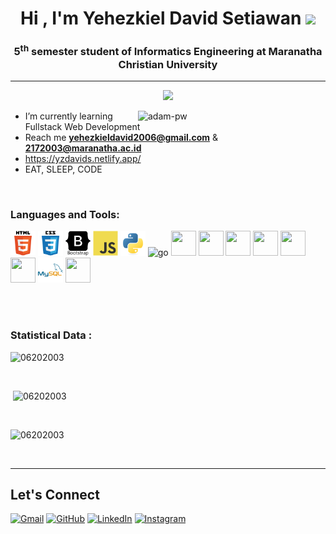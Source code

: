 <h1 align="center">Hi , I'm Yehezkiel David Setiawan <img src="https://media.giphy.com/media/hvRJCLFzcasrR4ia7z/giphy.gif" width="35"></h1>
<h3 align="center"> 5<sup>th</sup> semester student of Informatics Engineering at Maranatha Christian University</h3>
<hr>
<p align="center">
 <img src="https://readme-typing-svg.herokuapp.com/?lines=Informatics+Engineering+Student;Web+Development+Enthusiast&font=Fira%20Code&center=true&width=380&height=50">
</p>
<p><img align="right" src="https://github.com/Adam-pw/Adam-pw/blob/main/animation_500_kxa883sd.gif" alt="adam-pw" width="300" /></p>

- I’m currently learning Fullstack Web Development
- Reach me **yehezkieldavid2006@gmail.com** & **2172003@maranatha.ac.id**
- https://yzdavids.netlify.app/
- EAT, SLEEP, CODE

<br>

<h3 align="left">Languages and Tools:</h3>
<p align="left">
	<img src="https://raw.githubusercontent.com/devicons/devicon/master/icons/html5/html5-original-wordmark.svg" alt="html5" width="40" height="40" /> 
	<img src="https://raw.githubusercontent.com/devicons/devicon/master/icons/css3/css3-original-wordmark.svg" alt="css3" width="40" height="40" />
	<img src="https://raw.githubusercontent.com/devicons/devicon/master/icons/bootstrap/bootstrap-plain-wordmark.svg" alt="bootstrap" width="40" height="40"/
	<img src="https://cdn.jsdelivr.net/gh/devicons/devicon/icons/tailwindcss/tailwindcss-plain.svg"   alt="tailwindcss" width="40" height="40" />
	<img src="https://raw.githubusercontent.com/devicons/devicon/master/icons/javascript/javascript-original.svg" alt="javascript" width="40" height="40" />
	<img src="https://raw.githubusercontent.com/devicons/devicon/master/icons/python/python-original.svg" alt="python" width="40" height="40" />
	<img src="https://cdn.jsdelivr.net/gh/devicons/devicon/icons/go/go-original.svg" alt="go" width="40" height="40" />
	<img src="https://cdn.jsdelivr.net/gh/devicons/devicon/icons/laravel/laravel-plain.svg"  width="40" height="40"/>
	<img src="https://cdn.jsdelivr.net/gh/devicons/devicon/icons/php/php-original.svg" width="40" height="40" />
	<img src="https://cdn.jsdelivr.net/gh/devicons/devicon/icons/java/java-original.svg"  width="40" height="40"/>
	<img src="https://cdn.jsdelivr.net/gh/devicons/devicon/icons/godot/godot-original.svg"  width="40" height="40"/>
	<img src="https://cdn.jsdelivr.net/gh/devicons/devicon/icons/laravel/laravel-plain.svg"  width="40" height="40"/>
	<img src="https://cdn.jsdelivr.net/gh/devicons/devicon/icons/react/react-original.svg" width="40" height="40" />
	<img src="https://raw.githubusercontent.com/devicons/devicon/master/icons/mysql/mysql-original-wordmark.svg" alt="mysql" width="40" height="40" />
	<img src="https://cdn.jsdelivr.net/gh/devicons/devicon/icons/microsoftsqlserver/microsoftsqlserver-plain-wordmark.svg" width="40" height="40"/>
</p>
<br>
<br>
<h3>Statistical Data :</h3>
<p><img 
    src="https://github-readme-stats.vercel.app/api/top-langs?username=06202003&show_icons=true&locale=en&layout=compact"
    alt="06202003" /></p>

<br>

<p>&nbsp;<img src="https://github-readme-stats.vercel.app/api?username=06202003&show_icons=true&locale=en"
    alt="06202003" /></p>

<br>

<p><img  src="https://github-readme-streak-stats.herokuapp.com/?user=06202003&" alt="06202003" /></p>

<br>

<hr/>

## Let's Connect
<p>
	<a href="mailto:yehezkieldavid2006@gmail.com"><img src="https://img.icons8.com/bubbles/50/000000/gmail.png" alt="Gmail"/></a>
	<a href="https://github.com/06202003"><img src="https://img.icons8.com/bubbles/50/000000/github.png" alt="GitHub"/></a>
	<a href="https://www.linkedin.com/in/ydavids/"><img src="https://img.icons8.com/bubbles/50/000000/linkedin.png" alt="LinkedIn"/></a>
	<a href="https://instagram.com/syntax._error"><img src="https://img.icons8.com/bubbles/50/000000/instagram.png" alt="Instagram"/></a>
</p>

